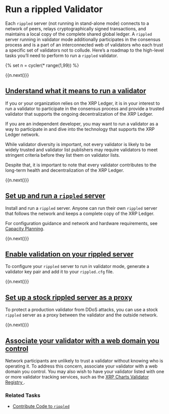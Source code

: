 # Run a rippled Validator

Each `rippled` server (not running in stand-alone mode) connects to a network of peers, relays cryptographically signed transactions, and maintains a local copy of the complete shared global ledger. A `rippled` server running in validator mode additionally participates in the consensus process and is a part of an interconnected web of validators who each trust a specific set of validators not to collude. Here’s a roadmap to the high-level tasks you’ll need to perform to run a `rippled` validator.


{% set n = cycler(* range(1,99)) %}


<span class="use-case-step-num">{{n.next()}}</span>
<!-- <span class="use-case-step-length">(1 hour)</span> -->
## [Understand what it means to run a validator](rippled-server-modes.html#reasons-to-run-a-validator)

If you or your organization relies on the XRP Ledger, it is in your interest to run a validator to participate in the consensus process and provide a trusted validator that supports the ongoing decentralization of the XRP Ledger.

If you are an independent developer, you may want to run a validator as a way to participate in and dive into the technology that supports the XRP Ledger network.

While validator diversity is important, not every validator is likely to be widely trusted and validator list publishers may require validators to meet stringent criteria before they list them on validator lists.

Despite that, it is important to note that every validator contributes to the long-term health and decentralization of the XRP Ledger.


<span class="use-case-step-num">{{n.next()}}</span>
<!-- <span class="use-case-step-length">(1 hour)</span> -->
## [Set up and run a `rippled` server](manage-the-rippled-server.html)

Install and run a `rippled` server. Anyone can run their own `rippled` server that follows the network and keeps a complete copy of the XRP Ledger.

For configuration guidance and network and hardware requirements, see [Capacity Planning](capacity-planning.html).


<span class="use-case-step-num">{{n.next()}}</span>
<!-- <span class="use-case-step-length">(1 hour)</span> -->
## [Enable validation on your rippled server](run-rippled-as-a-validator.html)

To configure your `rippled` server to run in validator mode, generate a validator key pair and add it to your `rippled.cfg` file.


<span class="use-case-step-num">{{n.next()}}</span>
<!-- <span class="use-case-step-length">(1 hour)</span> -->
## [Set up a stock rippled server as a proxy](run-rippled-as-a-validator.html#set-up-proxies-to-help-protect-your-validator)

To protect a production validator from DDoS attacks, you can use a stock `rippled` server as a proxy between the validator and the outside network.


<span class="use-case-step-num">{{n.next()}}</span>
<!-- <span class="use-case-step-length">(1 hour)</span> -->
## [Associate your validator with a web domain you control](run-rippled-as-a-validator.html#provide-domain-verification)

Network participants are unlikely to trust a validator without knowing who is operating it. To address this concern, associate your validator with a web domain you control.
You may also wish to have your validator listed with one or more validator tracking services, such as the <a href="https://xrpcharts.ripple.com/#/validators" target="_blank">XRP Charts Validator Registry <i class="fa fa-external-link" aria-hidden="true"></i></a>.<!--#{ fix md highlighting_ #}-->


### Related Tasks

- [Contribute Code to `rippled`](contribute-code-to-rippled.html)
